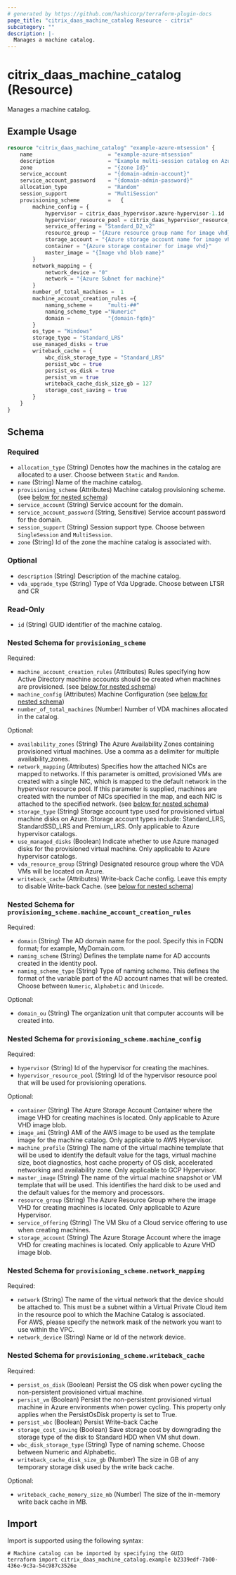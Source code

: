 ```yaml
---
# generated by https://github.com/hashicorp/terraform-plugin-docs
page_title: "citrix_daas_machine_catalog Resource - citrix"
subcategory: ""
description: |-
  Manages a machine catalog.
---
```


# citrix_daas_machine_catalog (Resource)

Manages a machine catalog.

## Example Usage

```terraform
resource "citrix_daas_machine_catalog" "example-azure-mtsession" {
	name                		= "example-azure-mtsession"
	description					= "Example multi-session catalog on Azure hypervisor"
	zone						= "{zone Id}"
	service_account				= "{domain-admin-account}"
	service_account_password 	= "{domain-admin-password}"
	allocation_type				= "Random"
	session_support				= "MultiSession"
	provisioning_scheme			= 	{
		machine_config = {
            hypervisor = citrix_daas_hypervisor.azure-hypervisor-1.id
			hypervisor_resource_pool = citrix_daas_hypervisor_resource_pool.azure-hypervisor-resource-pool.id
            service_offering = "Standard_D2_v2"
            resource_group = "{Azure resource group name for image vhd}"
            storage_account = "{Azure storage account name for image vhd}"
            container = "{Azure storage container for image vhd}"
            master_image = "{Image vhd blob name}"
        }
		network_mapping = {
            network_device = "0"
            network = "{Azure Subnet for machine}"
        }
		number_of_total_machines = 	1
		machine_account_creation_rules ={
			naming_scheme =     "multi-##"
			naming_scheme_type ="Numeric"
			domain =            "{domain-fqdn}"
		}
		os_type = "Windows"
		storage_type = "Standard_LRS"
		use_managed_disks = true
		writeback_cache = {
			wbc_disk_storage_type = "Standard_LRS"
			persist_wbc = true
			persist_os_disk = true
			persist_vm = true
			writeback_cache_disk_size_gb = 127
			storage_cost_saving = true
		}
	}
}
```

<!-- schema generated by tfplugindocs -->
## Schema

### Required

- `allocation_type` (String) Denotes how the machines in the catalog are allocated to a user. Choose between `Static` and `Random`.
- `name` (String) Name of the machine catalog.
- `provisioning_scheme` (Attributes) Machine catalog provisioning scheme. (see [below for nested schema](#nestedatt--provisioning_scheme))
- `service_account` (String) Service account for the domain.
- `service_account_password` (String, Sensitive) Service account password for the domain.
- `session_support` (String) Session support type. Choose between `SingleSession` and `MultiSession`.
- `zone` (String) Id of the zone the machine catalog is associated with.

### Optional

- `description` (String) Description of the machine catalog.
- `vda_upgrade_type` (String) Type of Vda Upgrade. Choose between LTSR and CR

### Read-Only

- `id` (String) GUID identifier of the machine catalog.

<a id="nestedatt--provisioning_scheme"></a>
### Nested Schema for `provisioning_scheme`

Required:

- `machine_account_creation_rules` (Attributes) Rules specifying how Active Directory machine accounts should be created when machines are provisioned. (see [below for nested schema](#nestedatt--provisioning_scheme--machine_account_creation_rules))
- `machine_config` (Attributes) Machine Configuration (see [below for nested schema](#nestedatt--provisioning_scheme--machine_config))
- `number_of_total_machines` (Number) Number of VDA machines allocated in the catalog.

Optional:

- `availability_zones` (String) The Azure Availability Zones containing provisioned virtual machines. Use a comma as a delimiter for multiple availability_zones.
- `network_mapping` (Attributes) Specifies how the attached NICs are mapped to networks.  If this parameter is omitted, provisioned VMs are created with a single NIC, which is mapped to the default network in the hypervisor resource pool.  If this parameter is supplied, machines are created with the number of NICs specified in the map, and each NIC is attached to the specified network. (see [below for nested schema](#nestedatt--provisioning_scheme--network_mapping))
- `storage_type` (String) Storage account type used for provisioned virtual machine disks on Azure. Storage account types include: Standard_LRS, StandardSSD_LRS and Premium_LRS. Only applicable to Azure hypervisor catalogs.
- `use_managed_disks` (Boolean) Indicate whether to use Azure managed disks for the provisioned virtual machine. Only applicable to Azure hypervisor catalogs.
- `vda_resource_group` (String) Designated resource group where the VDA VMs will be located on Azure.
- `writeback_cache` (Attributes) Write-back Cache config. Leave this empty to disable Write-back Cache. (see [below for nested schema](#nestedatt--provisioning_scheme--writeback_cache))

<a id="nestedatt--provisioning_scheme--machine_account_creation_rules"></a>
### Nested Schema for `provisioning_scheme.machine_account_creation_rules`

Required:

- `domain` (String) The AD domain name for the pool. Specify this in FQDN format; for example, MyDomain.com.
- `naming_scheme` (String) Defines the template name for AD accounts created in the identity pool.
- `naming_scheme_type` (String) Type of naming scheme. This defines the format of the variable part of the AD account names that will be created. Choose between `Numeric`, `Alphabetic` and `Unicode`.

Optional:

- `domain_ou` (String) The organization unit that computer accounts will be created into.


<a id="nestedatt--provisioning_scheme--machine_config"></a>
### Nested Schema for `provisioning_scheme.machine_config`

Required:

- `hypervisor` (String) Id of the hypervisor for creating the machines.
- `hypervisor_resource_pool` (String) Id of the hypervisor resource pool that will be used for provisioning operations.

Optional:

- `container` (String) The Azure Storage Account Container where the image VHD for creating machines is located. Only applicable to Azure VHD image blob.
- `image_ami` (String) AMI of the AWS image to be used as the template image for the machine catalog. Only applicable to AWS Hypervisor.
- `machine_profile` (String) The name of the virtual machine template that will be used to identify the default value for the tags, virtual machine size, boot diagnostics, host cache property of OS disk, accelerated networking and availability zone. Only applicable to GCP Hypervisor.
- `master_image` (String) The name of the virtual machine snapshot or VM template that will be used. This identifies the hard disk to be used and the default values for the memory and processors.
- `resource_group` (String) The Azure Resource Group where the image VHD for creating machines is located. Only applicable to Azure Hypervisor.
- `service_offering` (String) The VM Sku of a Cloud service offering to use when creating machines.
- `storage_account` (String) The Azure Storage Account where the image VHD for creating machines is located. Only applicable to Azure VHD image blob.


<a id="nestedatt--provisioning_scheme--network_mapping"></a>
### Nested Schema for `provisioning_scheme.network_mapping`

Required:

- `network` (String) The name of the virtual network that the device should be attached to. This must be a subnet within a Virtual Private Cloud item in the resource pool to which the Machine Catalog is associated.<br />For AWS, please specify the network mask of the network you want to use within the VPC.
- `network_device` (String) Name or Id of the network device.


<a id="nestedatt--provisioning_scheme--writeback_cache"></a>
### Nested Schema for `provisioning_scheme.writeback_cache`

Required:

- `persist_os_disk` (Boolean) Persist the OS disk when power cycling the non-persistent provisioned virtual machine.
- `persist_vm` (Boolean) Persist the non-persistent provisioned virtual machine in Azure environments when power cycling. This property only applies when the PersistOsDisk property is set to True.
- `persist_wbc` (Boolean) Persist Write-back Cache
- `storage_cost_saving` (Boolean) Save storage cost by downgrading the storage type of the disk to Standard HDD when VM shut down.
- `wbc_disk_storage_type` (String) Type of naming scheme. Choose between Numeric and Alphabetic.
- `writeback_cache_disk_size_gb` (Number) The size in GB of any temporary storage disk used by the write back cache.

Optional:

- `writeback_cache_memory_size_mb` (Number) The size of the in-memory write back cache in MB.

## Import

Import is supported using the following syntax:

```shell
# Machine catalog can be imported by specifying the GUID
terraform import citrix_daas_machine_catalog.example b2339edf-7b00-436e-9c3a-54c987c3526e
```
